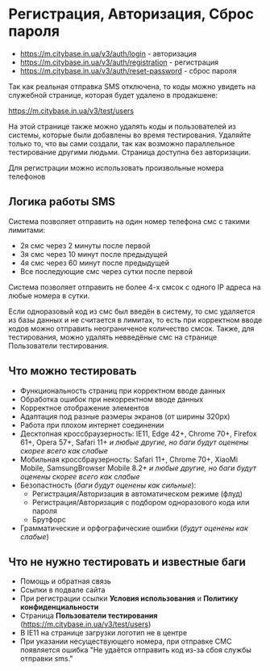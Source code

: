 # Регистрация, Авторизация, Сброс пароля

- https://m.citybase.in.ua/v3/auth/login - авторизация
- https://m.citybase.in.ua/v3/auth/registration - регистрация
- https://m.citybase.in.ua/v3/auth/reset-password - сброс пароля

Так как реальная отправка SMS отключена, то коды можно увидеть на служебной странице, которая будет удалено в продакшене:

https://m.citybase.in.ua/v3/test/users

На этой странице также можно удалять коды и пользователей из системы, которые были добавлены во время тестирования. Удаляйте только то, что вы сами создали, так как возможно параллельное тестирование другими людьми. Страница доступна без авторизации.

Для регистрации можно использовать произвольные номера телефонов

## Логика работы SMS

Система позволяет отправить на один номер телефона смс с такими лимитами:
- 2я смс через 2 минуты после первой
- 3я смс через 10 минут после предыдущей
- 4я смс через 60 минут после предыдущей
- Все последующие смс через сутки после первой

Система позволяет отправить не более 4-х смсок с одного IP адреса на любые номера в сутки.

Если одноразовый код из смс был введён в систему, то смс удаляется из базы данных и не считается в лимитах, то есть при корректном вводе кодов можно отправить неограниченое количество смсок. Также, для тестирования, можно удалять невведёные смс на странице Пользователи тестирования.

## Что можно тестировать

- Функциональность страниц при корректном вводе данных
- Обработка ошибок при некорректном вводе данных
- Корректное отображение элементов
- Адаптация под разные размеры экранов (от ширины 320px)
- Работа при плохом интернет соединении
- Десктопная кроссбраузерность: IE11, Edge 42+, Chrome 70+, Firefox 61+, Opera 57+, Safari 11+ *и любые другие, но баги будут оценены скорее всего как слабые*
- Мобильная кроссбраузерность: Safari 11+, Chrome 70+, XiaoMi Mobile, SamsungBrowser Mobile 8.2+ *и любые другие, но баги будут оценены скорее всего как слабые*
- Безопастность (*баги будут оценены как сильные*):
    - Регистрация/Авторизация в автоматическом режиме (флуд)
    - Регистрация/Авторизация с подбором одноразового кода или пароля
    - Брутфорс
- Грамматические и орфографические ошибки (*будут оценены как слабые*)


## Что не нужно тестировать и известные баги
- Помощь и обратная связь
- Ссылки в подвале сайта
- При регистрации ссылки **Условия использования** и **Политику конфиденциальности**
- Страница **Пользователи тестирования** (https://m.citybase.in.ua/v3/test/users)
- В IE11 на странице загрузки логотип не в центре
- При указании несуществующего номера, при отправке СМС появляется ошибка "Не удаётся отправить код из-за сбоя службы отправки sms."


